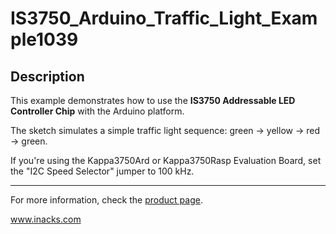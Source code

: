 # IS3750_Arduino_Traffic_Light_Example1039

## Description

This example demonstrates how to use the **IS3750 Addressable LED Controller Chip** with the Arduino platform.

The sketch simulates a simple traffic light sequence: green → yellow → red → green.

If you're using the Kappa3750Ard or Kappa3750Rasp Evaluation Board, set the "I2C Speed Selector" jumper to 100 kHz.

---

For more information, check the [product page](https://www.inacks.com/is3750).

www.inacks.com

